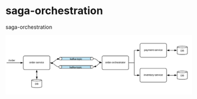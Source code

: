 # saga-orchestration
saga-orchestration



<img src="https://github.com/weder96/saga-orchestration/blob/main/doc/saga-orchestration.png" />
